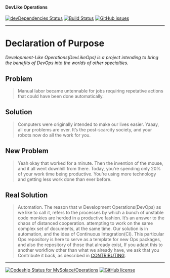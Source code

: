 #### DevLike Operations
<!--When adding a badge, make sure it is pointed at the correct branch.-->
[![devDependencies Status](https://david-dm.org/MySolace/Operations/dev-status.svg)](https://david-dm.org/MySolace/Operations#info=devDependencies)
[![Build Status](https://travis-ci.org/MySolace/Operations.svg?branch=master)](https://travis-ci.org/MySolace/Operations)
[![GitHub issues](https://img.shields.io/github/issues/MySolace/Operations.git.svg)](https://github.com/MySolace/Operations.git/issues)

---

# Declaration of Purpose

_Development-Like Operations(DevLikeOps) is a project intending to bring the benefits of DevOps into the worlds of other specialties._

## Problem
>Manual labor became untennable for jobs requiring repetative actions that could have been done automatically.

## Solution 
>Computers were originally intended to make our lives easier. Yaaay, all our problems are over. It’s the post-scarcity society, and your robots now do all the work for you.

## New Problem
>Yeah okay that worked for a minute. Then the invention of the mouse, and it all went downhill from there. Today, you’re spending only 20% of your work time being productive. You’re using more technology and getting less work done than ever before.

## Real Solution
>Automation. The reason that w
Development Operations(DevOps)  as we like to call it, refers to the processes by which a bunch
of unstable code monkies are herded in a productive fashion. It’s an answer to the chaos of distanced cooperation. 
attempting to work on the same complex set of documents, at the same time. Our solution
is in automation, and the idea of Continuous Integration(CI). This particular Ops repository is here
to serve as a template for new Ops packages, and also the repository of those that already exist,
If you adapt this to another workflow other than what we already have, we ask that you 
Contribute it back, as described in [CONTRIBUTING](CONTRIBUTING.markdown).

---

[ ![Codeship Status for MySolace/Operations](https://app.codeship.com/projects/847e47d0-b6f6-0135-d31f-36f2b71091f8/status?branch=master)](https://app.codeship.com/projects/258729)
[![GitHub license](https://img.shields.io/github/license/MySolace/Operations.git.svg?style=plastic)](https://github.com/MySolace/Operations.git)
